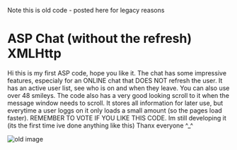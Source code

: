 Note this is old code - posted here for legacy reasons

# ASP Chat (without the refresh) XMLHttp

Hi this is my first ASP code, hope you like it. The chat has some impressive features, especialy for an ONLINE chat that DOES NOT refresh the user. It has an active user list, see who is on and when they leave. You can also use over 48 smileys. The code also has a very good looking scroll to it when the message window needs to scroll. It stores all information for later use, but everytime a user loggs on it only loads a small amount (so the pages load faster). REMEMBER TO VOTE IF YOU LIKE THIS CODE. Im still developing it (its the first time ive done anything like this) Thanx everyone ^_^

![old image](https://s28.postimg.org/xjynwh359/PIC2005812153377697.jpg)
